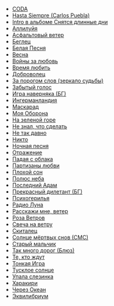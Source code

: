 * [CODA](CODA)
* [Hasta Siempre (Carlos Puebla)](Hasta%20Siempre%20(Carlos%20Puebla))
* [Intro в альбоме Снятся длинные дни](Intro%20в%20альбоме%20Снятся%20длинные%20дни)
* [Аллилуйя](Аллилуйя)
* [Асфальтовый ветер](Асфальтовый%20ветер)
* [Беглец](Беглец)
* [Белая Песня](Белая%20Песня)
* [Весна](Весна)
* [Войны за любовь](Войны%20за%20любовь)
* [Время любить](Время%20любить)
* [Доброволец](Доброволец)
* [За порогом слов (зеркало судьбы)](За%20порогом%20слов%20(зеркало%20судьбы))
* [Забытый голос](Забытый%20голос)
* [Игра наверняка (БГ)](Игра%20наверняка%20(БГ))
* [Ингерманландия](Ингерманландия)
* [Маскарад](Маскарад)
* [Моя Оборона](Моя%20Оборона)
* [На зеленой горе](На%20зеленой%20горе)
* [Не знал, что сделать](Не%20знал,%20что%20сделать)
* [Не так давно](Не%20так%20давно)
* [Никто](Никто)
* [Ночная песня](Ночная%20песня)
* [Отражение](Отражение)
* [Падая с облака](Падая%20с%20облака)
* [Партизаны любви](Партизаны%20любви)
* [Плохой сон](Плохой%20сон)
* [Полюс неба](Полюс%20неба)
* [Последний Адам](Последний%20Адам)
* [Прекрасный дилетант (БГ)](Прекрасный%20дилетант%20(БГ))
* [Психогерилья](Психогерилья)
* [Радио Луна](Радио%20Луна)
* [Расскажи мне, ветер](Расскажи%20мне,%20ветер)
* [Роза Ветров](Роза%20Ветров)
* [Свеча на ветру](Свеча%20на%20ветру)
* [Скиталец](Скиталец)
* [Солнце мёртвых снов (СМС)](Солнце%20мёртвых%20снов%20(СМС))
* [Старый мальчик](Старый%20мальчик)
* [Так много дорог (Блюз)](Так%20много%20дорог%20(Блюз))
* [Те, кто ждут](Те,%20кто%20ждут)
* [Тонкая Игра](Тонкая%20Игра)
* [Тусклое солнце](Тусклое%20солнце)
* [Упала слезинка](Упала%20слезинка)
* [Харакири](Харакири)
* [Через Океан](Через%20Океан)
* [Эквилибриум](Эквилибриум)